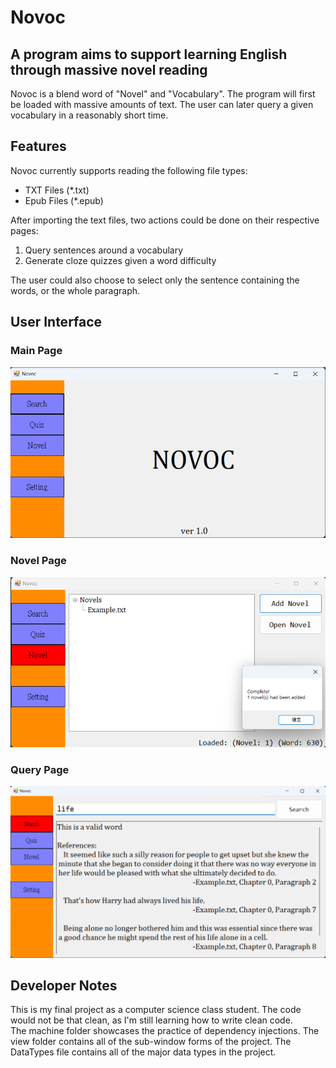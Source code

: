 # Novoc
## A program aims to support learning English through massive novel reading

Novoc is a blend word of "Novel" and "Vocabulary". The program will first be loaded with massive amounts of text. The user can later query a given vocabulary in a reasonably short time.

## Features

Novoc currently supports reading the following file types:
* TXT Files (*.txt)
* Epub Files (*.epub)

After importing the text files, two actions could be done on their respective pages:
1. Query sentences around a vocabulary
2. Generate cloze quizzes given a word difficulty

The user could also choose to select only the sentence containing the words, or the whole paragraph.

## User Interface

### Main Page
![](image/main.png)

### Novel Page
![](image/novel.png)

### Query Page
![](image/search.png)

## Developer Notes
This is my final project as a computer science class student. The code would not be that clean, as I'm still learning how to write clean code.\
The machine folder showcases the practice of dependency injections. The view folder contains all of the sub-window forms of the project. The DataTypes file contains all of the major data types in the project.
